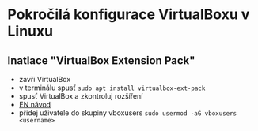 # Pokročilá konfigurace VirtualBoxu v Linuxu

## Inatlace "VirtualBox Extension Pack"

- zavři VirtualBox
- v terminálu spusť `sudo apt install virtualbox-ext-pack`
- spusť VirtualBox a zkontroluj rozšíření
- [EN návod](https://linuxconfig.org/virtualbox-extension-pack-installation-on-ubuntu-20-04-focal-fossa-linux)
- přidej uživatele do skupiny vboxusers `sudo usermod -aG vboxusers <username>`